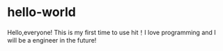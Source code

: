 # hello-world

Hello,everyone!
This is my first time to use hit！I love programming and I will be a engineer in the future!
